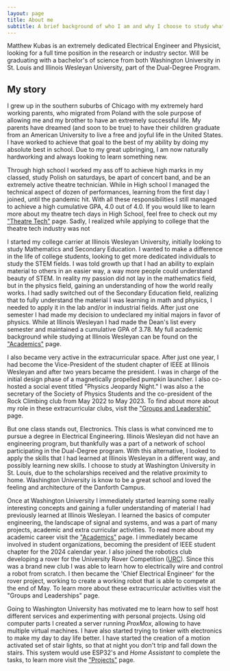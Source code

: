 ```yaml
---
layout: page
title: About me
subtitle: A brief background of who I am and why I choose to study what I did
---
```


Matthew Kubas is an extremely dedicated Electrical Engineer and Physicist, looking for a full time position in the research or industry sector. Will be graduating with a bachelor's of science from both Washington University in St. Louis and Illinois Wesleyan University, part of the Dual-Degree Program.

## My story
I grew up in the southern suburbs of Chicago with my extremely hard working parents, who migrated from Poland with the sole purpose of allowing me and my brother to have an extremely successful life. My parents have dreamed (and soon to be true) to have their children graduate from an American University to live a free and joyful life in the United States. I have worked to achieve that goal to the best of my ability by doing my absolute best in school. Due to my great upbringing, I am now naturally hardworking and always looking to learn something new.

Through high school I worked my ass off to achieve high marks in my classed, study Polish on saturdays, be apart of concert band, and be an extremely active theatre technician. While in High school I managed the technical aspect of dozen of performances, learning from the first day I joined, until the pandemic hit. With all these responsibilities I still managed to achieve a high cumulative GPA, 4.0 out of 4.0. If you would like to learn more about my theatre tech days in High School, feel free to check out my ["Theatre Tech"](Activites.md) page. <!-- ADD LINK --> Sadly, I realized while applying to college that the theatre tech industry was not 

I started my college carrier at Illinois Wesleyan University, initially looking to study Mathematics and Secondary Education. I wanted to make a difference in the life of college students, looking to get more dedicated individuals to study the STEM fields. I was told growth up that I had an ability to explain material to others in an easier way, a way more people could understand beauty of STEM. In reality my passion did not lay in the mathematics field, but in the physics field, gaining an understanding of how the world really works. I had sadly switched out of the Secondary Education field, realizing that to fully understand the material I was learning in math and physics, I needed to apply it in the lab and/or in industrial fields. After just one semester I had made my decision to undeclared my initial majors in favor of physics. While at Illinois Wesleyan I had made the Dean's list every semester and maintained a cumulative GPA of 3.78. My full academic background while studying at Illinois Wesleyan can be found on the ["Academics"](Academic_Career.md) page. <!-- ADD LINK --> 

I also became very active in the extracurricular space. After just one year, I had become the Vice-President of the student chapter of IEEE at Illinois Wesleyan and after two years became the president. I was in charge of the initial design phase of a magnetically propelled pumpkin launcher. I also co-hosted a social event titled "Physics Jeopardy Night." I was also a the secretary of the Society of Physics Students and the co-president of the Rock Climbing club from May 2022 to May 2023. To find about more about my role in these extracurricular clubs, visit the ["Groups and Leadership"](Activites.md) page. <!-- ADD LINK --> 

But one class stands out, Electronics. This class is what convinced me to pursue a degree in Electrical Engineering. Illinois Wesleyan did not have an engineering program, but thankfully was a part of a network of school participating in the Dual-Degree program. With this alternative, I looked to apply the skills that I had learned at Illinois Wesleyan in a different way, and possibly learning new skills. I choose to study at Washington University in St. Louis, due to the scholarships received and the relative proximity to home. Washington University is know to be a great school and loved the feeling and architecture of the Danforth Campus.

Once at Washington University I immediately started learning some really interesting concepts and gaining a fuller understanding of material I had previously learned at Illinois Wesleyan. I learned the basics of computer engineering, the landscape of signal and systems, and was a part of many projects, academic and extra curricular activities. To read more about my academic career visit the ["Academics"](Academic_Career.md) page.<!-- ADD LINK -->  I immediately became involved in student organizations, becoming the president of IEEE student chapter for the 2024 calendar year. I also joined the robotics club developing a rover for the University Rover Competition ([URC](https://urc.marssociety.org/)). Since this was a brand new club I was able to learn how to electrically wire and control a robot from scratch. I then became the 'Chief Electrical Engineer' for the rover project, working to create a working robot that is able to compete at the end of May. To learn more about these extracurricular activities visit the "Groups and Leaderships" page.

Going to Washington University has motivated me to learn how to self host different services and experimenting with personal projects. Using old computer parts I created a server running _ProxMox_, allowing to have multiple virtual machines. I have also started trying to tinker with electronics to make my day to day life better. I have started the creation of a motion activated set of stair lights, so that at night you don't trip and fall down the stairs. This system would use ESP32's and _Home Assistant_ to complete the tasks, to learn more visit the ["Projects"](Projects.md) page.
